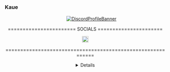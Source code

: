 ### Kaue

![]()
<br>
 ㅤㅤㅤㅤㅤㅤㅤㅤㅤㅤㅤㅤㅤㅤㅤ[![DiscordProfileBanner](https://discord.c99.nl/widget/theme-4/348321064738095104.png)](https://discord.com/users/348321064738095104/)
<br>
  <p style="text-align: center;"align="center">======================= SOCIALS ======================</p>
  <p style="text-align: center;"align="center"><a href="https://www.instagram.com/evilkauee"><code><img alt="instagram" height="20" src="https://www.instagram.com/static/images/ico/favicon-192.png/68d99ba29cc8.png"></code></a>
  <p style="text-align: center;"align="center">============================================================</p>
<details style='text-align: center;' align='center'>
